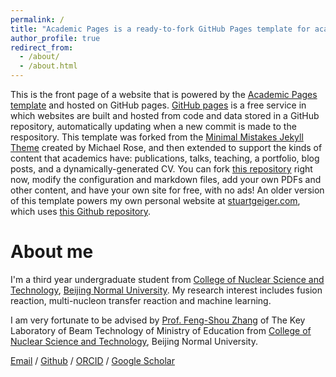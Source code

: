 ```yaml
---
permalink: /
title: "Academic Pages is a ready-to-fork GitHub Pages template for academic personal websites"
author_profile: true
redirect_from: 
  - /about/
  - /about.html
---
```


This is the front page of a website that is powered by the [Academic Pages template](https://github.com/academicpages/academicpages.github.io) and hosted on GitHub pages. [GitHub pages](https://pages.github.com) is a free service in which websites are built and hosted from code and data stored in a GitHub repository, automatically updating when a new commit is made to the respository. This template was forked from the [Minimal Mistakes Jekyll Theme](https://mmistakes.github.io/minimal-mistakes/) created by Michael Rose, and then extended to support the kinds of content that academics have: publications, talks, teaching, a portfolio, blog posts, and a dynamically-generated CV. You can fork [this repository](https://github.com/academicpages/academicpages.github.io) right now, modify the configuration and markdown files, add your own PDFs and other content, and have your own site for free, with no ads! An older version of this template powers my own personal website at [stuartgeiger.com](http://stuartgeiger.com), which uses [this Github repository](https://github.com/staeiou/staeiou.github.io).

About me
======
I'm a third year undergraduate student from [College of Nuclear Science and Technology](https://lenp.bnu.edu.cn/), [Beijing Normal University](https://www.bnu.edu.cn/). My research interest includes fusion reaction, multi-nucleon transfer reaction and machine learning.

I am very fortunate to be advised by [Prof. Feng-Shou Zhang](https://lenp.bnu.edu.cn/szdw/zzry/jsyjy/19773.html) of The Key Laboratory of Beam Technology of Ministry of Education from [College of Nuclear Science and Technology](https://lenp.bnu.edu.cn/), Beijing Normal University.


[Email](mhzhang@mail.bnu.edu.cn) / [Github](https://github.com/Ming-Hao-Zhang) / [ORCID](https://orcid.org/0009-0004-0777-7848) / [Google Scholar](https://scholar.google.com/citations?user=pcMFp34AAAAJ&hl=en&oi=ao)

